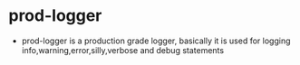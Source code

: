 # prod-logger
- prod-logger is a production grade logger, basically it is used for logging info,warning,error,silly,verbose and debug statements
